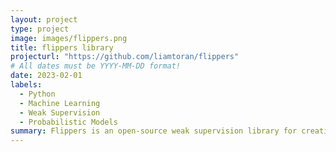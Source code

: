 ```yaml
---
layout: project
type: project
image: images/flippers.png
title: flippers library
projecturl: "https://github.com/liamtoran/flippers"
# All dates must be YYYY-MM-DD format!
date: 2023-02-01
labels:
  - Python
  - Machine Learning
  - Weak Supervision
  - Probabilistic Models
summary: Flippers is an open-source weak supervision library for creating high quality labels using your domain kownledge and weak supervision sources.
---
```

